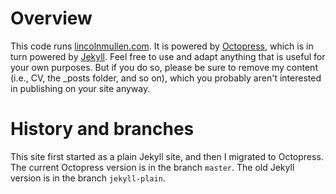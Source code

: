 # Overview

This code runs [lincolnmullen.com][]. It is powered by [Octopress][],
which is in turn powered by [Jekyll][]. Feel free to use and adapt
anything that is useful for your own purposes. But if you do so, please
be sure to remove my content (i.e., CV, the \_posts folder, and so on),
which you probably aren't interested in publishing on your site anyway.

# History and branches

This site first started as a plain Jekyll site, and then I migrated to
Octopress. The current Octopress version is in the branch `master`. The
old Jekyll version is in the branch `jekyll-plain`.

  [lincolnmullen.com]: http://lincolnmullen.com
  [Octopress]: http://octopress.org/
  [Jekyll]: http://jekyllrb.com/
